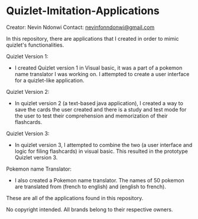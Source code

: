 # Quizlet-Imitation-Applications
Creator: Nevin Ndonwi
Contact: nevinfonndonwi@gmail.com

In this repository, there are applications that I created in order to mimic quizlet's functionalities. 

Quizlet Version 1:
- I created Quizlet version 1 in Visual basic, it was a part of a pokemon name translator I was working on. I attempted to create a user interface for a quizlet-like application. 

Quizlet Version 2:
- In quizlet version 2 (a text-based java application), I created a way to save the cards the user created and there is a study and test mode for the user to test their comprehension and memorization of their flashcards. 

Quizlet Version 3:
- In quizlet version 3, I attempted to combine the two (a user interface and logic for filing flashcards) in visual basic. This resulted in the prototype Quizlet version 3. 

Pokemon name Translator:
- I also created a Pokemon name translator. The names of 50 pokemon are translated from (french to english) and (english to french). 

These are all of the applications found in this repository.

No copyright intended. All brands belong to their respective owners.
